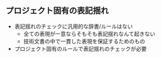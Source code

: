 ## プロジェクト固有の表記揺れ

-   表記揺れのチェックに汎用的な辞書/ルールはない
    -   全ての表現が一意ならそもそも表記揺れなんて起きない
    -   技術文書の中で一貫した表現を保証するためのもの
-   プロジェクト固有のルールで表記揺れのチェックが必要
